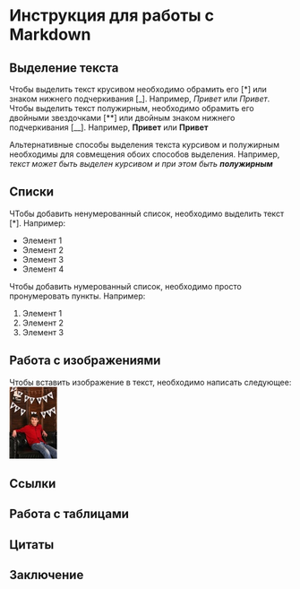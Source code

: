 # Инструкция для работы с Markdown

## Выделение  текста

Чтобы выделить текст крусивом необходимо обрамить его [*] или знаком нижнего подчеркивания [_]. Например, *Привет* или _Привет_.
Чтобы выделить текст полужирным, необходимо обрамить его двойными звездочками [**] или двойным знаком нижнего подчеркивания [__]. Например, **Привет** или __Привет__

Альтернативные способы выделения текста курсивом и полужирным необходимы для совмещения обоих способов выделения. Например, _текст может быть выделен курсивом и при этом быть **полужирным**_

## Списки

ЧТобы добавить ненумерованный список, необходимо выделить текст [*]. Например:
* Элемент 1
* Элемент 2
* Элемент 3
* Элемент 4

Чтобы добавить нумерованный список, необходимо просто пронумеровать пункты. Например:
1. Элемент 1
2. Элемент 2
3. Элемент 3

## Работа с изображениями

Чтобы вставить изображение в текст, необходимо написать следующее:
![Аватар студента](avatar.jpg)

## Ссылки

## Работа с таблицами

## Цитаты

## Заключение